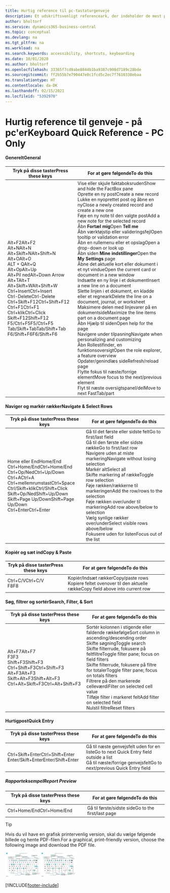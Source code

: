 ```yaml
---
title: Hurtig reference til pc-tastaturgenveje
description: Et udskriftsvenligt referenceark, der indeholder de mest populære tastaturgenveje for pc-brugere.
author: bholtorf
ms.service: dynamics365-business-central
ms.topic: conceptual
ms.devlang: na
ms.tgt_pltfrm: na
ms.workload: na
ms.search.keywords: accessibility, shortcuts, keyboarding
ms.date: 10/01/2020
ms.author: bholtorf
ms.openlocfilehash: 33365f7cd9abe8844b1ba9387c908d7189c28bde
ms.sourcegitcommit: ff2b55b7e790447e0c1fcd5c2ec7f7610338ebaa
ms.translationtype: HT
ms.contentlocale: da-DK
ms.lasthandoff: 02/15/2021
ms.locfileid: "5392970"
---
```

# <a name="keyboard-quick-reference---pc-only"></a><span data-ttu-id="67600-103">Hurtig reference til genveje - på pc'er</span><span class="sxs-lookup"><span data-stu-id="67600-103">Keyboard Quick Reference - PC Only</span></span>

#### <a name="general"></a><span data-ttu-id="67600-104">Generelt</span><span class="sxs-lookup"><span data-stu-id="67600-104">General</span></span>

|<span data-ttu-id="67600-105">Tryk på disse taster</span><span class="sxs-lookup"><span data-stu-id="67600-105">Press these keys</span></span>|<span data-ttu-id="67600-106">For at gøre følgende</span><span class="sxs-lookup"><span data-stu-id="67600-106">To do this</span></span>|  
|-|-|
|<span data-ttu-id="67600-107">Alt+F2</span><span class="sxs-lookup"><span data-stu-id="67600-107">Alt+F2</span></span><br /><span data-ttu-id="67600-108">Alt+N</span><span class="sxs-lookup"><span data-stu-id="67600-108">Alt+N</span></span><br /><span data-ttu-id="67600-109">Alt+Skift+N</span><span class="sxs-lookup"><span data-stu-id="67600-109">Alt+Shift+N</span></span><br /><span data-ttu-id="67600-110">Alt+O</span><span class="sxs-lookup"><span data-stu-id="67600-110">Alt+O</span></span><br /><span data-ttu-id="67600-111">ALT + Q</span><span class="sxs-lookup"><span data-stu-id="67600-111">Alt+Q</span></span><br /><span data-ttu-id="67600-112">Alt+Op</span><span class="sxs-lookup"><span data-stu-id="67600-112">Alt+Up</span></span><br /><span data-ttu-id="67600-113">Alt+Pil ned</span><span class="sxs-lookup"><span data-stu-id="67600-113">Alt+Down Arrow</span></span><br /><span data-ttu-id="67600-114">Alt+T</span><span class="sxs-lookup"><span data-stu-id="67600-114">Alt+T</span></span><br /><span data-ttu-id="67600-115">Alt+Skift+W</span><span class="sxs-lookup"><span data-stu-id="67600-115">Alt+Shift+W</span></span><br /><span data-ttu-id="67600-116">Ctrl+Insert</span><span class="sxs-lookup"><span data-stu-id="67600-116">Ctrl+Insert</span></span><br /><span data-ttu-id="67600-117">Ctrl-Delete</span><span class="sxs-lookup"><span data-stu-id="67600-117">Ctrl-Delete</span></span><br /><span data-ttu-id="67600-118">Ctrl+Skift+F12</span><span class="sxs-lookup"><span data-stu-id="67600-118">Ctrl+Shift+F12</span></span><br /><span data-ttu-id="67600-119">Ctrl+F1</span><span class="sxs-lookup"><span data-stu-id="67600-119">Ctrl+F1</span></span><br /><span data-ttu-id="67600-120">Ctrl+klik</span><span class="sxs-lookup"><span data-stu-id="67600-120">Ctrl+Click</span></span><br /><span data-ttu-id="67600-121">Skift+F12</span><span class="sxs-lookup"><span data-stu-id="67600-121">Shift+F12</span></span><br /><span data-ttu-id="67600-122">F5/Ctrl+F5</span><span class="sxs-lookup"><span data-stu-id="67600-122">F5/Ctrl+F5</span></span><br /><span data-ttu-id="67600-123">Tab/Skift+Tab</span><span class="sxs-lookup"><span data-stu-id="67600-123">Tab/Shift+Tab</span></span><br /><span data-ttu-id="67600-124">F6/Shift+F6</span><span class="sxs-lookup"><span data-stu-id="67600-124">F6/Shift+F6</span></span><br />|<span data-ttu-id="67600-125">Vise eller skjule faktaboksruden</span><span class="sxs-lookup"><span data-stu-id="67600-125">Show and hide the FactBox pane</span></span><br /><span data-ttu-id="67600-126">Oprette en ny post</span><span class="sxs-lookup"><span data-stu-id="67600-126">Create a new record</span></span><br /><span data-ttu-id="67600-127">Lukke en nyoprettet post og åbne en ny</span><span class="sxs-lookup"><span data-stu-id="67600-127">Close a newly created record and create a new one</span></span><br /><span data-ttu-id="67600-128">Føje en ny note til den valgte post</span><span class="sxs-lookup"><span data-stu-id="67600-128">Add a new note for the selected record</span></span><br /><span data-ttu-id="67600-129">Åbn **Fortæl mig**</span><span class="sxs-lookup"><span data-stu-id="67600-129">Open **Tell me**</span></span><br /><span data-ttu-id="67600-130">Åbn værktøjstip eller valideringsfejl</span><span class="sxs-lookup"><span data-stu-id="67600-130">Open tooltip or validation error</span></span><br /><span data-ttu-id="67600-131">Åbn en rullemenu eller et opslag</span><span class="sxs-lookup"><span data-stu-id="67600-131">Open a drop-down or look up</span></span><br /><span data-ttu-id="67600-132">Åbn siden **Mine indstillinger**</span><span class="sxs-lookup"><span data-stu-id="67600-132">Open the **My Settings** page</span></span><br /><span data-ttu-id="67600-133">Åbne det aktuelle kort eller dokument i et nyt vindue</span><span class="sxs-lookup"><span data-stu-id="67600-133">Open the current card or document in a new window</span></span><br /><span data-ttu-id="67600-134">Indsætte en ny linje i et dokument</span><span class="sxs-lookup"><span data-stu-id="67600-134">Insert a new line on a document</span></span><br /><span data-ttu-id="67600-135">Slette linjen i et dokument, en kladde eller et regneark</span><span class="sxs-lookup"><span data-stu-id="67600-135">Delete the line on a document, journal, or worksheet</span></span><br /><span data-ttu-id="67600-136">Maksimere delen med linjevarer på en dokumentside</span><span class="sxs-lookup"><span data-stu-id="67600-136">Maximize the line items part on a document page</span></span><br /><span data-ttu-id="67600-137">Åbn Hjælp til siden</span><span class="sxs-lookup"><span data-stu-id="67600-137">Open help for the page</span></span><br /><span data-ttu-id="67600-138">Navigere under tilpasning</span><span class="sxs-lookup"><span data-stu-id="67600-138">Navigate when personalizing and customizing</span></span><br /><span data-ttu-id="67600-139">Åbn Rollestifinder, en funktionsoversigt</span><span class="sxs-lookup"><span data-stu-id="67600-139">Open the role explorer, a feature overview</span></span><br /><span data-ttu-id="67600-140">Opdater/genindlæs side</span><span class="sxs-lookup"><span data-stu-id="67600-140">Refresh/reload page</span></span><br /><span data-ttu-id="67600-141">Flytte fokus til næste/forrige element</span><span class="sxs-lookup"><span data-stu-id="67600-141">Move focus to the next/previous element</span></span><br /><span data-ttu-id="67600-142">Flyt til næste oversigtspanel/del</span><span class="sxs-lookup"><span data-stu-id="67600-142">Move to next FastTab/part</span></span>|

#### <a name="navigate--select-rows"></a><span data-ttu-id="67600-143">Naviger og markér rækker</span><span class="sxs-lookup"><span data-stu-id="67600-143">Navigate & Select Rows</span></span>

|<span data-ttu-id="67600-144">Tryk på disse taster</span><span class="sxs-lookup"><span data-stu-id="67600-144">Press these keys</span></span>|<span data-ttu-id="67600-145">For at gøre følgende</span><span class="sxs-lookup"><span data-stu-id="67600-145">To do this</span></span>|
|-|-|
|<span data-ttu-id="67600-146">Home eller End</span><span class="sxs-lookup"><span data-stu-id="67600-146">Home/End</span></span><br /><span data-ttu-id="67600-147">Ctrl+Home/End</span><span class="sxs-lookup"><span data-stu-id="67600-147">Ctrl+Home/End</span></span> <br /><span data-ttu-id="67600-148">Ctrl+Op/Ned</span><span class="sxs-lookup"><span data-stu-id="67600-148">Ctrl+Up/Down</span></span><br /><span data-ttu-id="67600-149">Ctrl+A</span><span class="sxs-lookup"><span data-stu-id="67600-149">Ctrl+A</span></span> <br /><span data-ttu-id="67600-150">Ctrl+mellemrumstast</span><span class="sxs-lookup"><span data-stu-id="67600-150">Ctrl+Space</span></span><br /><span data-ttu-id="67600-151">Ctrl/Skift+klik</span><span class="sxs-lookup"><span data-stu-id="67600-151">Ctrl/Shift+Click</span></span><br /><span data-ttu-id="67600-152">Skift+Op/Ned</span><span class="sxs-lookup"><span data-stu-id="67600-152">Shift+Up/Down</span></span><br /><span data-ttu-id="67600-153">Skift+Page Up/Down</span><span class="sxs-lookup"><span data-stu-id="67600-153">Shift+Page Up/Down</span></span><br /><span data-ttu-id="67600-154">Ctrl+Enter</span><span class="sxs-lookup"><span data-stu-id="67600-154">Ctrl+Enter</span></span>|<span data-ttu-id="67600-155">Gå til det første eller sidste felt</span><span class="sxs-lookup"><span data-stu-id="67600-155">Go to first/last field</span></span><br /><span data-ttu-id="67600-156">Gå til den første eller sidste række</span><span class="sxs-lookup"><span data-stu-id="67600-156">Go to first/last row</span></span><br /><span data-ttu-id="67600-157">Navigere uden at miste markering</span><span class="sxs-lookup"><span data-stu-id="67600-157">Navigate without losing selection</span></span><br /><span data-ttu-id="67600-158">Markér alt</span><span class="sxs-lookup"><span data-stu-id="67600-158">Select all</span></span><br /><span data-ttu-id="67600-159">Skifte markering af række</span><span class="sxs-lookup"><span data-stu-id="67600-159">Toggle row selection</span></span><br /> <span data-ttu-id="67600-160">Føje rækken/rækkerne til markeringen</span><span class="sxs-lookup"><span data-stu-id="67600-160">Add the row/rows to the selection</span></span><br /><span data-ttu-id="67600-161">Føje rækken over/under til markering</span><span class="sxs-lookup"><span data-stu-id="67600-161">Add row above/below to selection</span></span><br /><span data-ttu-id="67600-162">Vælg synlige rækker over/under</span><span class="sxs-lookup"><span data-stu-id="67600-162">Select visible rows above/below</span></span> <br /><span data-ttu-id="67600-163">Fokusere uden for listen</span><span class="sxs-lookup"><span data-stu-id="67600-163">Focus out of the list</span></span>|

#### <a name="copy--paste"></a><span data-ttu-id="67600-164">Kopiér og sæt ind</span><span class="sxs-lookup"><span data-stu-id="67600-164">Copy & Paste</span></span>

|<span data-ttu-id="67600-165">Tryk på disse taster</span><span class="sxs-lookup"><span data-stu-id="67600-165">Press these keys</span></span>|<span data-ttu-id="67600-166">For at gøre følgende</span><span class="sxs-lookup"><span data-stu-id="67600-166">To do this</span></span>|
|-|-|
|<span data-ttu-id="67600-167">Ctrl+C/V</span><span class="sxs-lookup"><span data-stu-id="67600-167">Ctrl+C/V</span></span><br /><span data-ttu-id="67600-168">F8</span><span class="sxs-lookup"><span data-stu-id="67600-168">F8</span></span>|<span data-ttu-id="67600-169">Kopiér/Indsæt rækker</span><span class="sxs-lookup"><span data-stu-id="67600-169">Copy/paste rows</span></span><br /><span data-ttu-id="67600-170">Kopiere feltet ovenover til den aktuelle række</span><span class="sxs-lookup"><span data-stu-id="67600-170">Copy field above into current row</span></span>|

#### <a name="search-filter--sort"></a><span data-ttu-id="67600-171">Søg, filtrer og sortér</span><span class="sxs-lookup"><span data-stu-id="67600-171">Search, Filter, & Sort</span></span>

|<span data-ttu-id="67600-172">Tryk på disse taster</span><span class="sxs-lookup"><span data-stu-id="67600-172">Press these keys</span></span>|<span data-ttu-id="67600-173">For at gøre følgende</span><span class="sxs-lookup"><span data-stu-id="67600-173">To do this</span></span>|
|-|-|
|<span data-ttu-id="67600-174">Alt+F7</span><span class="sxs-lookup"><span data-stu-id="67600-174">Alt+F7</span></span><br /><span data-ttu-id="67600-175">F3</span><span class="sxs-lookup"><span data-stu-id="67600-175">F3</span></span><br /><span data-ttu-id="67600-176">Shift+F3</span><span class="sxs-lookup"><span data-stu-id="67600-176">Shift+F3</span></span><br /><span data-ttu-id="67600-177">Ctrl+Shift+F3</span><span class="sxs-lookup"><span data-stu-id="67600-177">Ctrl+Shift+F3</span></span><br /><span data-ttu-id="67600-178">Alt+F3</span><span class="sxs-lookup"><span data-stu-id="67600-178">Alt+F3</span></span><br /><span data-ttu-id="67600-179">Skift+Alt+F3</span><span class="sxs-lookup"><span data-stu-id="67600-179">Shift+Alt+F3</span></span><br /><span data-ttu-id="67600-180">Ctrl+Alt+Skift+F3</span><span class="sxs-lookup"><span data-stu-id="67600-180">Ctrl+Alt+Shift+F3</span></span>|<span data-ttu-id="67600-181">Sortér kolonnen i stigende eller faldende rækkefølge</span><span class="sxs-lookup"><span data-stu-id="67600-181">Sort column in ascending/descending order</span></span><br /><span data-ttu-id="67600-182">Skifte søgning</span><span class="sxs-lookup"><span data-stu-id="67600-182">Toggle search</span></span><br /><span data-ttu-id="67600-183">Skifte filterrude, fokusere på feltfiltre</span><span class="sxs-lookup"><span data-stu-id="67600-183">Toggle filter pane; focus on field filters</span></span><br /><span data-ttu-id="67600-184">Skifte filterrude, fokusere på filtre for totaler</span><span class="sxs-lookup"><span data-stu-id="67600-184">Toggle filter pane; focus on totals filters</span></span><br /><span data-ttu-id="67600-185">Filtrere på den markerede celleværdi</span><span class="sxs-lookup"><span data-stu-id="67600-185">Filter on selected cell value</span></span><br /><span data-ttu-id="67600-186">Tilføje filter i markeret felt</span><span class="sxs-lookup"><span data-stu-id="67600-186">Add filter on selected field</span></span><br /><span data-ttu-id="67600-187">Nulstil filtre</span><span class="sxs-lookup"><span data-stu-id="67600-187">Reset filters</span></span>|

#### <a name="quick-entry"></a><span data-ttu-id="67600-188">Hurtigpost</span><span class="sxs-lookup"><span data-stu-id="67600-188">Quick Entry</span></span>

|<span data-ttu-id="67600-189">Tryk på disse taster</span><span class="sxs-lookup"><span data-stu-id="67600-189">Press these keys</span></span>|<span data-ttu-id="67600-190">For at gøre følgende</span><span class="sxs-lookup"><span data-stu-id="67600-190">To do this</span></span>|
|-|-|
|<span data-ttu-id="67600-191">Ctrl+Skift+Enter</span><span class="sxs-lookup"><span data-stu-id="67600-191">Ctrl+Shift+Enter</span></span><br /><span data-ttu-id="67600-192">Enter/Skift+Enter</span><span class="sxs-lookup"><span data-stu-id="67600-192">Enter/Shift+Enter</span></span>|<span data-ttu-id="67600-193">Gå til næste genvejsfelt uden for en liste</span><span class="sxs-lookup"><span data-stu-id="67600-193">Go to next Quick Entry field outside a list</span></span><br /><span data-ttu-id="67600-194">Gå til næste/forrige genvejsfelt</span><span class="sxs-lookup"><span data-stu-id="67600-194">Go to next/previous Quick Entry field</span></span>|

##### <a name="report-preview"></a><span data-ttu-id="67600-195">Rapporteksempel</span><span class="sxs-lookup"><span data-stu-id="67600-195">Report Preview</span></span>

|<span data-ttu-id="67600-196">Tryk på disse taster</span><span class="sxs-lookup"><span data-stu-id="67600-196">Press these keys</span></span>|<span data-ttu-id="67600-197">For at gøre følgende</span><span class="sxs-lookup"><span data-stu-id="67600-197">To do this</span></span>|
|-|-|
|<span data-ttu-id="67600-198">Ctrl+Home/End</span><span class="sxs-lookup"><span data-stu-id="67600-198">Ctrl+Home/End</span></span>|<span data-ttu-id="67600-199">Gå til første/sidste side</span><span class="sxs-lookup"><span data-stu-id="67600-199">Go to the first/last page</span></span>|

> [!TIP]
> <span data-ttu-id="67600-200">Hvis du vil have en grafisk printervenlig version, skal du vælge følgende billede og hente PDF-filen.</span><span class="sxs-lookup"><span data-stu-id="67600-200">For a graphical, print-friendly version, choose the following image and download the PDF file.</span></span>
>
> <span data-ttu-id="67600-201">[![Ikon, der åbner et PDF-dokument](media/keyboard_shortcut_inline.png)](media/keyboard_shortcuts.pdf)</span><span class="sxs-lookup"><span data-stu-id="67600-201">[![Icon that opens a PDF](media/keyboard_shortcut_inline.png)](media/keyboard_shortcuts.pdf)</span></span>


[!INCLUDE[footer-include](includes/footer-banner.md)]
